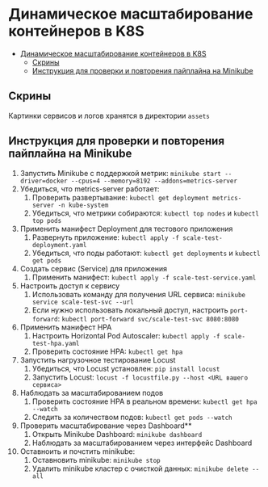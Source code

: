 # Динамическое масштабирование контейнеров в K8S
- [Динамическое масштабирование контейнеров в K8S](#динамическое-масштабирование-контейнеров-в-k8s)
  - [Скрины](#скрины)
  - [Инструкция для проверки и повторения пайплайна на Minikube](#инструкция-для-проверки-и-повторения-пайплайна-на-minikube)
  
## Скрины
Картинки сервисов и логов хранятся в директории `assets`

## Инструкция для проверки и повторения пайплайна на Minikube
1. Запустить Minikube с поддержкой метрик: `minikube start --driver=docker --cpus=4 --memory=8192 --addons=metrics-server`
2. Убедиться, что metrics-server работает:
   1. Проверить развертывание: `kubectl get deployment metrics-server -n kube-system`
   2. Убедиться, что метрики собираются: `kubectl top nodes` и `kubectl top pods`
3. Применить манифест Deployment для тестового приложения
   1. Развернуть приложение: `kubectl apply -f scale-test-deployment.yaml`
   2. Убедиться, что поды работают: `kubectl get deployments` и `kubectl get pods`
4. Создать сервис (Service) для приложения
   1. Применить манифест: `kubectl apply -f scale-test-service.yaml`
5. Настроить доступ к сервису
   1. Использовать команду для получения URL сервиса: `minikube service scale-test-svc --url`
   2. Если нужно использовать локальный доступ, настроить `port-forward`: `kubectl port-forward svc/scale-test-svc 8080:8080`
6. Применить манифест HPA
   1. Настроить Horizontal Pod Autoscaler: `kubectl apply -f scale-test-hpa.yaml`
   2. Проверить состояние HPA: `kubectl get hpa`
7. Запустить нагрузочное тестирование Locust
   1. Убедиться, что Locust установлен: `pip install locust`
   2. Запустить Locust: `locust -f locustfile.py --host <URL вашего сервиса>`
8. Наблюдать за масштабированием подов
   1. Проверить состояние HPA в реальном времени: `kubectl get hpa --watch`
   2. Следить за количеством подов: `kubectl get pods --watch`
9. Проверить масштабирование через Dashboard**
   1.  Открыть Minikube Dashboard: `minikube dashboard`
   2.  Наблюдать за масштабированием через интерфейс Dashboard
10. Оставноить и почстить minikube:
    1.  Оставновить minikube: `minikube stop`
    2.  Удалить minikube кластер с очисткой данных: `minikube delete --all`